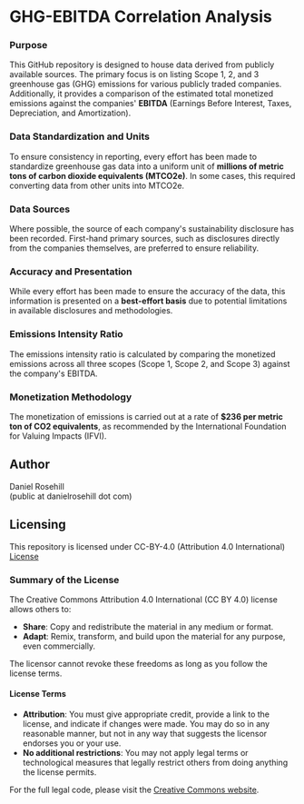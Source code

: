 # GHG-EBITDA Correlation Analysis

### Purpose
This GitHub repository is designed to house data derived from publicly available sources. The primary focus is on listing Scope 1, 2, and 3 greenhouse gas (GHG) emissions for various publicly traded companies. Additionally, it provides a comparison of the estimated total monetized emissions against the companies' **EBITDA** (Earnings Before Interest, Taxes, Depreciation, and Amortization).

### Data Standardization and Units
To ensure consistency in reporting, every effort has been made to standardize greenhouse gas data into a uniform unit of **millions of metric tons of carbon dioxide equivalents (MTCO2e)**. In some cases, this required converting data from other units into MTCO2e.

### Data Sources
Where possible, the source of each company's sustainability disclosure has been recorded. First-hand primary sources, such as disclosures directly from the companies themselves, are preferred to ensure reliability.

### Accuracy and Presentation
While every effort has been made to ensure the accuracy of the data, this information is presented on a **best-effort basis** due to potential limitations in available disclosures and methodologies.

### Emissions Intensity Ratio
The emissions intensity ratio is calculated by comparing the monetized emissions across all three scopes (Scope 1, Scope 2, and Scope 3) against the company's EBITDA. 

### Monetization Methodology
The monetization of emissions is carried out at a rate of **$236 per metric ton of CO2 equivalents**, as recommended by the International Foundation for Valuing Impacts (IFVI). 


## Author

Daniel Rosehill  
(public at danielrosehill dot com)

## Licensing

This repository is licensed under CC-BY-4.0 (Attribution 4.0 International) 
[License](https://creativecommons.org/licenses/by/4.0/)

### Summary of the License
The Creative Commons Attribution 4.0 International (CC BY 4.0) license allows others to:
- **Share**: Copy and redistribute the material in any medium or format.
- **Adapt**: Remix, transform, and build upon the material for any purpose, even commercially.

The licensor cannot revoke these freedoms as long as you follow the license terms.

#### License Terms
- **Attribution**: You must give appropriate credit, provide a link to the license, and indicate if changes were made. You may do so in any reasonable manner, but not in any way that suggests the licensor endorses you or your use.
- **No additional restrictions**: You may not apply legal terms or technological measures that legally restrict others from doing anything the license permits.

For the full legal code, please visit the [Creative Commons website](https://creativecommons.org/licenses/by/4.0/legalcode).